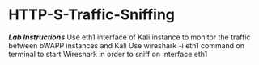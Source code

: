 # HTTP-S-Traffic-Sniffing
<b><i>Lab Instructions</b></i>
Use eth1 interface of Kali instance to monitor the traffic between bWAPP instances and Kali
Use wireshark -i eth1 command on terminal to start Wireshark in order to sniff on interface eth1
